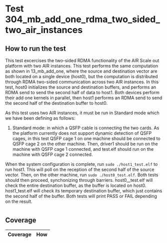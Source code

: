 # Test 304_mb_add_one_rdma_two_sided_two_air_instances
## How to run the test

This test excercises the two-sided RDMA functionality of the AIR Scale out platform with two AIR instances. This test performs the same computation as shown in 13_mb_add_one, where the source and destination vector are both located on a single device (host0), but the computation is distributed through RDMA two-sided communication across two AIR instances. In this test, host0 initializes the source and destination buffers, and performs an RDMA send to send the second half of data to host1. Both devices perform their add one kernels in parallel, then host1 performs an RDMA send to send the second half of the destination buffer to host0. 

As this test uses two AIR instances, it must be run in Standard mode which we have been defining as follows:

1. Standard mode: in which a QSFP cable is connecting the two cards. As the platform currently does not support dynamic detection of QSFP cages, in this test QSFP cage 1 on one machine should be connected to QSFP cage 2 on the other machine. Then, driver1 should be run on the machine with QSFP cage 1 connected, and test.elf should run on the machine with QSFP cage 2 connected.

When the system configuration is complete, run `sudo ./host1_test.elf` to run host1. This will poll on the reception of the second half of the source vector. Then, on the other machine, run `sudo ./host0_test.elf`. Both tests should then proceed, synchonizing through barriers. host0__test.elf will check the entire destination buffer, as the buffer is located on host0. host1_test.elf will check its temporary destination buffer, which just contains the second half of the buffer. Both tests will print PASS or FAIL depending on the result.

#

## Coverage

| Coverage | How |
| -------- | --- |
